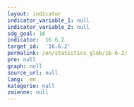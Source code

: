 ```yaml
---
layout: indicator
indicator_variable_1: null
indicator_variable_2: null
sdg_goal: 16
indicator:  16.6.2
target_id:  '16.6.2'
permalink: /en/statistics_glob/16-6-2/
pre: null
graph: null
source_url: null
lang:  en
kategorie: null
zmienne: null
---
```

